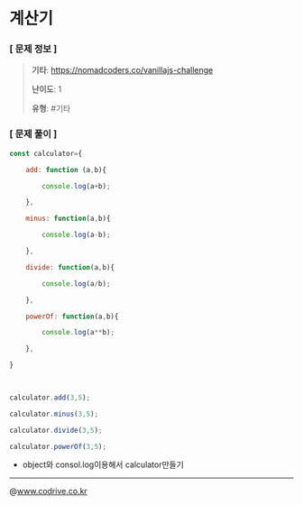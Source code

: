 # 계산기

### [ 문제 정보 ]
> **기타**: https://nomadcoders.co/vanillajs-challenge
> 
> **난이도**: 1
>
> **유형**: #기타


### [ 문제 풀이 ]
```JavaScript
const calculator={

    add: function (a,b){

        console.log(a+b);

    },

    minus: function(a,b){

        console.log(a-b);

    },

    divide: function(a,b){

        console.log(a/b);

    },

    powerOf: function(a,b){

        console.log(a**b);

    },

}

​

calculator.add(3,5);

calculator.minus(3,5);

calculator.divide(3,5);

calculator.powerOf(3,5);
```
 - object와 consol.log이용해서 calculator만들기 


---
@www.codrive.co.kr